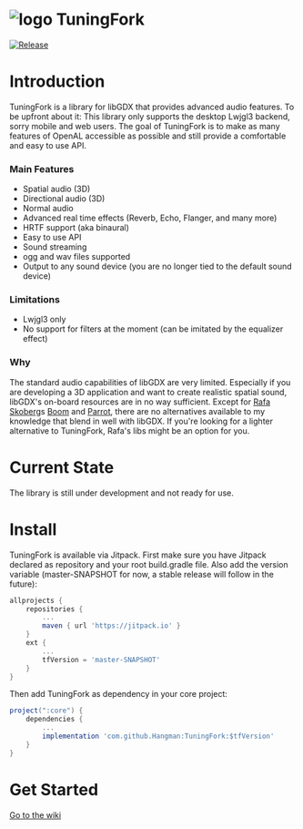 # ![logo](https://github.com/Hangman/TuningFork/blob/master/pageBin/logo.png) TuningFork
[![Release](https://jitpack.io/v/Hangman/TuningFork.svg)](https://jitpack.io/#Hangman/TuningFork)

# Introduction
TuningFork is a library for libGDX that provides advanced audio features. To be upfront about it: This library only supports the desktop Lwjgl3 backend, sorry mobile and web users. The goal of TuningFork is to make as many features of OpenAL accessible as possible and still provide a comfortable and easy to use API.

### Main Features
* Spatial audio (3D)
* Directional audio (3D)
* Normal audio
* Advanced real time effects (Reverb, Echo, Flanger, and many more)
* HRTF support (aka binaural)
* Easy to use API
* Sound streaming
* ogg and wav files supported
* Output to any sound device (you are no longer tied to the default sound device)

### Limitations
* Lwjgl3 only
* No support for filters at the moment (can be imitated by the equalizer effect)

### Why
The standard audio capabilities of libGDX are very limited. Especially if you are developing a 3D application and want to create realistic spatial sound, libGDX's on-board resources are in no way sufficient.
Except for [Rafa Skoberg](https://github.com/rafaskb)s [Boom](https://github.com/rafaskb/Parrot) and [Parrot](https://github.com/rafaskb/Parrot), there are no alternatives available to my knowledge that blend in well with libGDX.
If you're looking for a lighter alternative to TuningFork, Rafa's libs might be an option for you.

# Current State
The library is still under development and not ready for use.

# Install
TuningFork is available via Jitpack.
First make sure you have Jitpack declared as repository and your root build.gradle file. Also add the version variable (master-SNAPSHOT for now, a stable release will follow in the future):
```groovy
allprojects {
	repositories {
		...
		maven { url 'https://jitpack.io' }
	}
	ext {
        ...
        tfVersion = 'master-SNAPSHOT'
    }
}
```

Then add TuningFork as dependency in your core project: 

```groovy
project(":core") {
    dependencies {
    	...
        implementation 'com.github.Hangman:TuningFork:$tfVersion'
    }
}
```

# Get Started
[Go to the wiki](https://github.com/Hangman/TuningFork/wiki)
